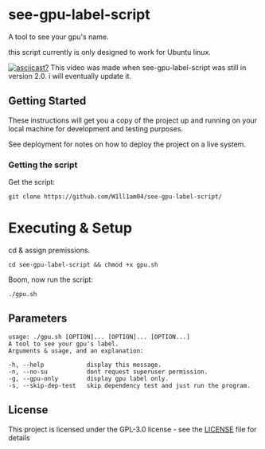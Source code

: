 # see-gpu-label-script

A tool to see your gpu's name.

this script currently is only designed to work for Ubuntu linux.

[![asciicast?](https://asciinema.org/a/321696.png)](https://asciinema.org/a/321696)
This video was made when see-gpu-label-script was still in version 2.0. i will eventually update it.

## Getting Started

These instructions will get you a copy of the project up and running on your local machine for development and testing purposes.

See deployment for notes on how to deploy the project on a live system.


### Getting the script

Get the script:
```
git clone https://github.com/W1ll1am04/see-gpu-label-script/
```
# Executing & Setup

cd & assign premissions.
```
cd see-gpu-label-script && chmod +x gpu.sh
```

Boom, now run the script:
```
./gpu.sh
```
## Parameters
```
usage: ./gpu.sh [OPTION]... [OPTION]... [OPTION...]
A tool to see your gpu's label.
Arguments & usage, and an explanation: 

-h, --help            display this message.
-n, --no-su           dont request superuser permission.
-g, --gpu-only        display gpu label only.
-s, --skip-dep-test   skip dependency test and just run the program.
```
## License

This project is licensed under the GPL-3.0 license - see the [LICENSE](LICENSE) file for details
